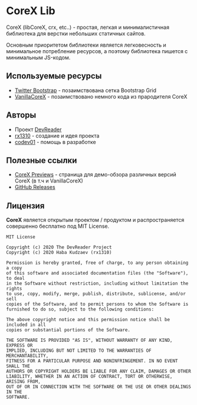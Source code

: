 # CoreX Lib
CoreX (libCoreX, crx, etc..) - простая, легкая и минималистичная библиотека для верстки небольших статичных сайтов.

Основным приоритетом библиотеки является легковесность и минимальное потребление ресурсов, а поэтому библиотека пишется с минимальным JS-кодом.

## Используемые ресурсы
* [Twitter Bootstrap](https://github.com/twbs/bootstrap) - позаимствована сетка Bootstrap Grid
* [VanillaCoreX](https://github.com/rx1310/VanillaCoreX) - позаимствовано немного кода из прародителя CoreX

## Авторы
* Проект [DevReader](https://github.com/devreader)
* [rx1310](https://github.com/rx1310) - создание и идея проекта
* [codev01](https://github.com/codev01) - помощь в разработке

## Полезные ссылки
* [CoreX Previews](https://rx1310.github.io/corex-preview/) - страница для демо-обзора различных версий CoreX (в т.ч и VanillaCoreX)
* [GitHub Releases](https://github.com/rx1310/CoreX/releases)

## Лицензия
**CoreX** является открытым проектом / продуктом и распространяется совершенно бесплатно под MIT License.
```
MIT License

Copyright (c) 2020 The DevReader Project
Copyright (c) 2020 Haba Kudzaev (rx1310)

Permission is hereby granted, free of charge, to any person obtaining a copy
of this software and associated documentation files (the "Software"), to deal
in the Software without restriction, including without limitation the rights
to use, copy, modify, merge, publish, distribute, sublicense, and/or sell
copies of the Software, and to permit persons to whom the Software is
furnished to do so, subject to the following conditions:

The above copyright notice and this permission notice shall be included in all
copies or substantial portions of the Software.

THE SOFTWARE IS PROVIDED "AS IS", WITHOUT WARRANTY OF ANY KIND, EXPRESS OR
IMPLIED, INCLUDING BUT NOT LIMITED TO THE WARRANTIES OF MERCHANTABILITY,
FITNESS FOR A PARTICULAR PURPOSE AND NONINFRINGEMENT. IN NO EVENT SHALL THE
AUTHORS OR COPYRIGHT HOLDERS BE LIABLE FOR ANY CLAIM, DAMAGES OR OTHER
LIABILITY, WHETHER IN AN ACTION OF CONTRACT, TORT OR OTHERWISE, ARISING FROM,
OUT OF OR IN CONNECTION WITH THE SOFTWARE OR THE USE OR OTHER DEALINGS IN THE
SOFTWARE.
```